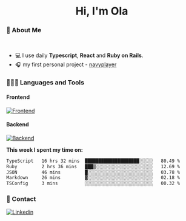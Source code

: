 <h1 align="center">Hi, I'm Ola</h1>

### 💅 About Me

<br/>

- 💻 I use daily **Typescript**, **React** and **Ruby on Rails**.
- 🎧 my first personal project - [navyplayer](https://navyplayer.netlify.app/)

### 👩🏻‍💻 Languages and Tools

#### Frontend

[![Frontend](https://skillicons.dev/icons?i=react,nextjs,ts,js,html,css,scss,tailwind)](https://skillicons.dev)

#### Backend
[![Backend](https://skillicons.dev/icons?i=nodejs,express,nestjs,rails,graphql)](https://skillicons.dev)

**This week I spent my time on:**

<!--START_SECTION:waka-->

```txt
TypeScript   16 hrs 32 mins  ████████████████████░░░░░   80.49 %
Ruby         2 hrs 36 mins   ███▒░░░░░░░░░░░░░░░░░░░░░   12.69 %
JSON         46 mins         █░░░░░░░░░░░░░░░░░░░░░░░░   03.78 %
Markdown     26 mins         ▓░░░░░░░░░░░░░░░░░░░░░░░░   02.18 %
TSConfig     3 mins          ░░░░░░░░░░░░░░░░░░░░░░░░░   00.32 %
```

<!--END_SECTION:waka-->

### 📨 Contact
  
[![Linkedin](https://skillicons.dev/icons?i=linkedin)](https://linkedin.com/in/aleksandra-kamińska)
